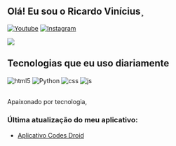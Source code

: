 ## Olá! Eu sou o Ricardo Vinícius¸

[![Youtube](https://img.shields.io/badge/YouTube-FF0000?style=for-the-badge&logo=youtube&logoColor=white)](https://youtube.com/@RickDroidDev)
[![Instagram](https://img.shields.io/badge/Instagram-E4405F?style=for-the-badge&logo=instagram&logoColor=white)](https://instagram.com/rickdroid.dev)

<picture>
<source 
  srcset="https://github-readme-stats.vercel.app/api?username=RickDroidDev&show_icons=true&theme=dark"
  media="(prefers-color-scheme: dark)"
/>
<source
  srcset="https://github-readme-stats.vercel.app/api?username=RickDroidDev&show_icons=true"
  media="(prefers-color-scheme: light), (prefers-color-scheme: no-preference)"
/>
<img src="https://github-readme-stats.vercel.app/api?username=RickDroidDev&show_icons=true" />
</picture>


## Tecnologias que eu uso diariamente

<div style="display: inline_block">
  <img align="center" alt="html5" src="https://img.shields.io/badge/HTML5-E34F26?style=for-the-badge&logo=html5&logoColor=white" />
  <img align="center" alt="Python" src="https://img.shields.io/badge/Python-3776AB?style=for-the-badge&logo=python&logoColor=white" />
  <img align="center" alt="css" src="https://img.shields.io/badge/CSS3-1572B6?style=for-the-badge&logo=css3&logoColor=white" />
  <img align="center" alt="js" src="https://img.shields.io/badge/JavaScript-F7DF1E?style=for-the-badge&logo=javascript&logoColor=black" />
</div><br/>

Apaixonado por tecnologia,

### Última atualização do meu aplicativo:
- [Aplicativo Codes Droid](https://github.com/RickDroidDev/arquivo-apk/blob/621660ee5b50e47153c4e259979f0efdf494387f/Codes%20Droid_1.0%20(1).apk)<br/>

